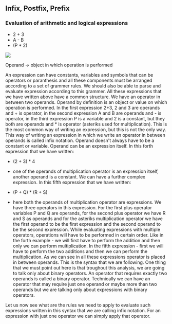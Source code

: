 ## Infix, Postfix, Prefix

### Evaluation of arithmetic and logical expressions

- 2 + 3
- A - B
- (P * 2)

<img src="https://latex.codecogs.com/svg.latex?\Large&space;<operand><operator><operand>">

Operand -> object in which operation is performed

An expression can have constants, variables and symbols that can be operators or paranthesis and all these components must be arranged according to a set of grammer rules. We should also be able to parse and evaluate expression according to this grammer. All these expressions that we have written above have a common structure. We have an operator in between two operands. Operand by definition is an object or value on which operation is performed. In the first expression 2+3, 2 and 3 are operands and + is operator, in the second expression A and B are operands and - is operator, in the third expression P is a variable and 2 is a constant, but they both are operands and * is operator (asteriks used for multiplication). This is the most common way of writing an expression, but this is not the only way. This way of writing an expression in which we write an operator in between operands is called infix notation. Operand doesn't always have to be a constant or variable. Operand can be an expression itself. In this forth expression that we have written:
- (2 + 3) * 4

 - one of the operands of multiplication operator is an expression itself, another operand is a constant. We can have a further complex expression. In this fifth expression that we have written:
- (P + Q) * (R + S)

 - here both the operands of multiplication operator are expressions. We have three operators in this expression. For the first plus operator variables P and Q are operands, for the second plus operator we have R and S  as operands and for the asteriks multiplication operator we have the first operand to be the first expression and the second operand to be the second expression. While evaluating expressions with multiple operators, operations will have to be performed in certain order. Like in the forth example - we will first have to perform the addition and then only we can perform multiplication. In the fifth expression - first we will have to perform the two additions and then we can perform the multiplication. As we can see in all these expressions operator is placed in between operands. This is the syntax that we are following. One thing that we must point out here is that troughout this analysis, we are going to talk only about binary operators. An operator that requires exactly two operands is called a binary operator. Technically we can have an operator that may require just one operand or maybe more than two operands but we are talking only about expressions with binary operators.

Let us now see what are the rules we need to apply to evaluate such expressions written in this syntax that we are calling infix notation. For an expression with just one operator we can simply apply that operator.

